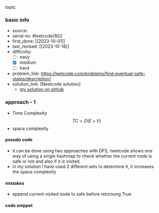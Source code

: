 topic:

### basic info
- source: 
- serial no: #leetcode/802 
- first_done: [[2023-10-01]]
- last_revised: [[2023-10-18]]
- difficulty:
	- [ ] easy
	- [x] medium
	- [ ] hard
- problem_link: https://leetcode.com/problems/find-eventual-safe-states/description/
- solution_link: [Neetcode solution]
	- [my solution on github](https://github.com/shadow-1310/DSA_practice/blob/master/LeetCode/top_interview/graph/802-find_safe_states.py)

### approach - 1
- Time Complexity $$TC = O(E+V)$$
- space complexity

#### pseudo code
- it can be done using two approaches with DFS, neetcode shows one way of using a single hashmap to check whether the current node is safe or not and also if it is visited
- in my solution I have used 2 different sets to determine it, it increases the space complexity
#### mistakes
- append current visited node to safe before returnung True
#### code snippet
```python

```